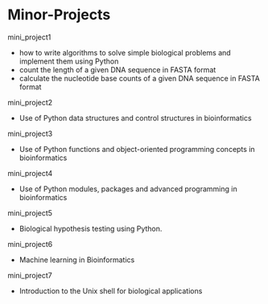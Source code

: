 # Minor-Projects

mini_project1
- how to write algorithms to solve simple biological problems and implement them using Python
- count the length of a given DNA sequence in FASTA format
- calculate the nucleotide base counts of a given DNA sequence in FASTA format

mini_project2
- Use of Python data structures and control structures in bioinformatics
  
mini_project3
- Use of Python functions and object-oriented programming concepts in bioinformatics

mini_project4
- Use of Python modules, packages and advanced programming in bioinformatics
  
mini_project5
- Biological hypothesis testing using Python.
  
mini_project6
- Machine learning in Bioinformatics
  
mini_project7 
- Introduction to the Unix shell for biological applications
